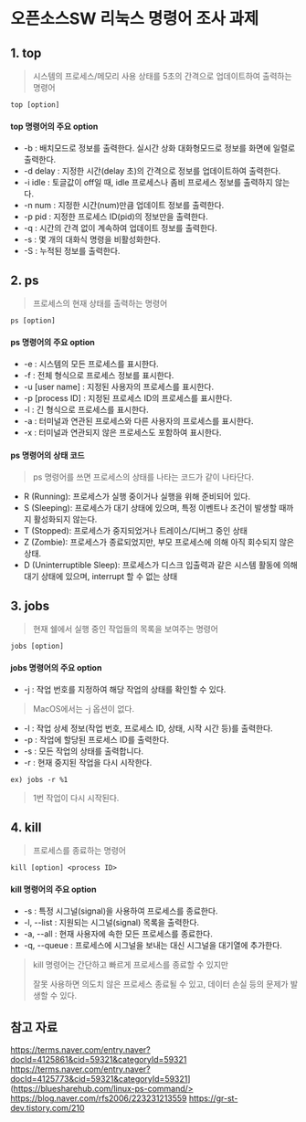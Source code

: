 # 오픈소스SW 리눅스 명령어 조사 과제

## 1. top
> 시스템의 프로세스/메모리 사용 상태를 5초의 간격으로 업데이트하여 출력하는 명령어

`top [option]`

#### top 명령어의 주요 option
- -b : 배치모드로 정보를 출력한다. 실시간 상화 대화형모드로 정보를 화면에 일렬로 출력한다.
- -d delay : 지정한 시간(delay 초)의 간격으로 정보를 업데이트하여 출력한다.
- -i idle : 토글값이 off일 때, idle 프로세스나 좀비 프로세스 정보를 출력하지 않는다.
- -n num : 지정한 시간(num)만큼 업데이트 정보를 출력한다.
- -p pid : 지정한 프로세스 ID(pid)의 정보만을 출력한다.
- -q : 시간의 간격 없이 계속하여 업데이트 정보를 출력한다.
- -s : 몇 개의 대화식 명령을 비활성화한다.
- -S : 누적된 정보를 출력한다.


## 2. ps
> 프로세스의 현재 상태를 출력하는 명령어

`ps [option]`

#### ps 명령어의 주요 option
- -e : 시스템의 모든 프로세스를 표시한다.
- -f : 전체 형식으로 프로세스 정보를 표시한다.
- -u  [user name] : 지정된 사용자의 프로세스를 표시한다.
- -p [process ID] : 지정된 프로세스 ID의 프로세스를 표시한다.
- -l : 긴 형식으로 프로세스를 표시한다.
- -a : 터미널과 연관된 프로세스와 다른 사용자의 프로세스를 표시한다.
- -x : 터미널과 연관되지 않은 프로세스도 포함하여 표시한다.

#### ps 명령어의 상태 코드
> ps 명령어를 쓰면 프로세스의 상태를 나타는 코드가 같이 나타단다. 
- R (Running): 프로세스가 실행 중이거나 실행을 위해 준비되어 있다.
- S (Sleeping): 프로세스가 대기 상태에 있으며, 특정 이벤트나 조건이 발생할 때까지 활성화되지 않는다.
- T (Stopped): 프로세스가 중지되었거나 트레이스/디버그 중인 상태
- Z (Zombie): 프로세스가 종료되었지만, 부모 프로세스에 의해 아직 회수되지 않은 상태.
- D (Uninterruptible Sleep): 프로세스가 디스크 입출력과 같은 시스템 활동에 의해 대기 상태에 있으며, interrupt 할 수 없는 상태

## 3. jobs
> 현재 쉘에서 실행 중인 작업들의 목록을 보여주는 명령어

`jobs [option]`

#### jobs 명령어의 주요 option
- -j : 작업 번호를 지정하여 해당 작업의 상태를 확인할 수 있다.
> MacOS에서는 -j 옵션이 없다.
- -l : 작업 상세 정보(작업 번호, 프로세스 ID, 상태, 시작 시간 등)를 출력한다.
- -p : 작업에 할당된 프로세스 ID를 출력한다.
- -s : 모든 작업의 상태를 출력합니다.
- -r : 현재 중지된 작업을 다시 시작한다.
  
`ex) jobs -r %1`
> 1번 작업이 다시 시작된다.

## 4. kill
> 프로세스를 종료하는 명령어

`kill [option] <process ID>`

#### kill 명령어의 주요 option
- -s <signal> : 특정 시그널(signal)을 사용하여 프로세스를 종료한다.
- -l, --list : 지원되는 시그널(signal) 목록을 출력한다.
- -a, --all : 현재 사용자에 속한 모든 프로세스를 종료한다.
- -q, --queue : 프로세스에 시그널을 보내는 대신 시그널을 대기열에 추가한다.

> kill 명령어는 간단하고 빠르게 프로세스를 종료할 수 있지만
>
> 잘못 사용하면 의도치 않은 프로세스 종료될 수 있고, 데이터 손실 등의 문제가 발생할 수 있다.

## 참고 자료
<https://terms.naver.com/entry.naver?docId=4125861&cid=59321&categoryId=59321>
<https://terms.naver.com/entry.naver?docId=4125773&cid=59321&categoryId=59321>](https://bluesharehub.com/linux-ps-command/>
<https://blog.naver.com/rfs2006/223231213559>
<https://gr-st-dev.tistory.com/210>
